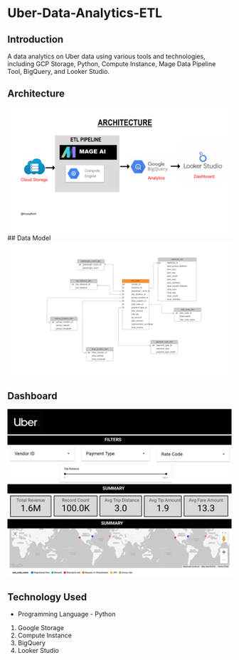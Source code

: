 # Uber-Data-Analytics-ETL

## Introduction 

A data analytics on Uber data using various tools and technologies, including GCP Storage, Python, Compute Instance, Mage Data Pipeline Tool, BigQuery, and Looker Studio.

## Architecture 
<img src="architecture.png">
## Data Model
<img src="datamodel.jpeg">

## Dashboard
<img src="  Dashboard.jpg">

## Technology Used
- Programming Language - Python

1. Google Storage
2. Compute Instance 
3. BigQuery
4. Looker Studio
